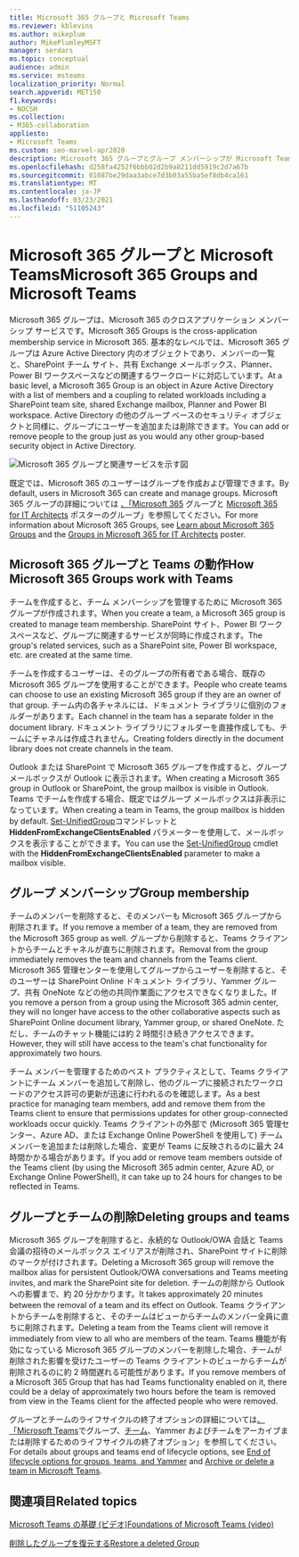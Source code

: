 ```yaml
---
title: Microsoft 365 グループと Microsoft Teams
ms.reviewer: kblevins
ms.author: mikeplum
author: MikePlumleyMSFT
manager: serdars
ms.topic: conceptual
audience: admin
ms.service: msteams
localization_priority: Normal
search.appverid: MET150
f1.keywords:
- NOCSH
ms.collection:
- M365-collaboration
appliesto:
- Microsoft Teams
ms.custom: seo-marvel-apr2020
description: Microsoft 365 グループとグループ メンバーシップが Microsoft Teams でどのように機能するのかについて説明します。
ms.openlocfilehash: d258fa4252f6bbb02d2b9a8211dd5919c2d7a67b
ms.sourcegitcommit: 01087be29daa3abce7d3b03a55ba5ef8db4ca161
ms.translationtype: MT
ms.contentlocale: ja-JP
ms.lasthandoff: 03/23/2021
ms.locfileid: "51105243"
---
```

# <a name="microsoft-365-groups-and-microsoft-teams"></a><span data-ttu-id="83688-103">Microsoft 365 グループと Microsoft Teams</span><span class="sxs-lookup"><span data-stu-id="83688-103">Microsoft 365 Groups and Microsoft Teams</span></span>

<span data-ttu-id="83688-104">Microsoft 365 グループは、Microsoft 365 のクロスアプリケーション メンバーシップ サービスです。</span><span class="sxs-lookup"><span data-stu-id="83688-104">Microsoft 365 Groups is the cross-application membership service in Microsoft 365.</span></span> <span data-ttu-id="83688-105">基本的なレベルでは、Microsoft 365 グループは Azure Active Directory 内のオブジェクトであり、メンバーの一覧と、SharePoint チーム サイト、共有 Exchange メールボックス、Planner、Power BI ワークスペースなどの関連するワークロードに対応しています。</span><span class="sxs-lookup"><span data-stu-id="83688-105">At a basic level, a Microsoft 365 Group is an object in Azure Active Directory with a list of members and a coupling to related workloads including a SharePoint team site, shared Exchange mailbox, Planner and Power BI workspace.</span></span> <span data-ttu-id="83688-106">Active Directory の他のグループ ベースのセキュリティ オブジェクトと同様に、グループにユーザーを追加または削除できます。</span><span class="sxs-lookup"><span data-stu-id="83688-106">You can add or remove people to the group just as you would any other group-based security object in Active Directory.</span></span>

![Microsoft 365 グループと関連サービスを示す図](/microsoft-365/media/microsoft-365-groups-hub-spoke.png?view=o365-worldwide)

<span data-ttu-id="83688-108">既定では、Microsoft 365 のユーザーはグループを作成および管理できます。</span><span class="sxs-lookup"><span data-stu-id="83688-108">By default, users in Microsoft 365 can create and manage groups.</span></span> <span data-ttu-id="83688-109">Microsoft 365 グループの詳細については [、「Microsoft 365](https://support.office.com/article/b565caa1-5c40-40ef-9915-60fdb2d97fa2) グループと [Microsoft 365 for IT Architects](teams-architecture-solutions-posters.md#groups-in-microsoft-365) ポスターのグループ」を参照してください。</span><span class="sxs-lookup"><span data-stu-id="83688-109">For more information about Microsoft 365 Groups, see [Learn about Microsoft 365 Groups](https://support.office.com/article/b565caa1-5c40-40ef-9915-60fdb2d97fa2) and the [Groups in Microsoft 365 for IT Architects](teams-architecture-solutions-posters.md#groups-in-microsoft-365) poster.</span></span>

## <a name="how-microsoft-365-groups-work-with-teams"></a><span data-ttu-id="83688-110">Microsoft 365 グループと Teams の動作</span><span class="sxs-lookup"><span data-stu-id="83688-110">How Microsoft 365 Groups work with Teams</span></span>

<span data-ttu-id="83688-111">チームを作成すると、チーム メンバーシップを管理するために Microsoft 365 グループが作成されます。</span><span class="sxs-lookup"><span data-stu-id="83688-111">When you create a team, a Microsoft 365 group is created to manage team membership.</span></span> <span data-ttu-id="83688-112">SharePoint サイト、Power BI ワークスペースなど、グループに関連するサービスが同時に作成されます。</span><span class="sxs-lookup"><span data-stu-id="83688-112">The group's related services, such as a SharePoint site, Power BI workspace, etc. are created at the same time.</span></span>

<span data-ttu-id="83688-113">チームを作成するユーザーは、そのグループの所有者である場合、既存の Microsoft 365 グループを使用することができます。</span><span class="sxs-lookup"><span data-stu-id="83688-113">People who create teams can choose to use an existing Microsoft 365 group if they are an owner of that group.</span></span> <span data-ttu-id="83688-114">チーム内の各チャネルには、ドキュメント ライブラリに個別のフォルダーがあります。</span><span class="sxs-lookup"><span data-stu-id="83688-114">Each channel in the team has a separate folder in the document library.</span></span> <span data-ttu-id="83688-115">ドキュメント ライブラリにフォルダーを直接作成しても、チームにチャネルは作成されません。</span><span class="sxs-lookup"><span data-stu-id="83688-115">Creating folders directly in the document library does not create channels in the team.</span></span>

<span data-ttu-id="83688-116">Outlook または SharePoint で Microsoft 365 グループを作成すると、グループ メールボックスが Outlook に表示されます。</span><span class="sxs-lookup"><span data-stu-id="83688-116">When creating a Microsoft 365 group in Outlook or SharePoint, the group mailbox is visible in Outlook.</span></span> <span data-ttu-id="83688-117">Teams でチームを作成する場合、既定ではグループ メールボックスは非表示になっています。</span><span class="sxs-lookup"><span data-stu-id="83688-117">When creating a team in Teams, the group mailbox is hidden by default.</span></span> <span data-ttu-id="83688-118">[Set-UnifiedGroup](/powershell/module/exchange/users-and-groups/set-unifiedgroup)コマンドレットと **HiddenFromExchangeClientsEnabled** パラメーターを使用して、メールボックスを表示することができます。</span><span class="sxs-lookup"><span data-stu-id="83688-118">You can use the [Set-UnifiedGroup](/powershell/module/exchange/users-and-groups/set-unifiedgroup) cmdlet with the **HiddenFromExchangeClientsEnabled** parameter to make a mailbox visible.</span></span>

## <a name="group-membership"></a><span data-ttu-id="83688-119">グループ メンバーシップ</span><span class="sxs-lookup"><span data-stu-id="83688-119">Group membership</span></span>

<span data-ttu-id="83688-120">チームのメンバーを削除すると、そのメンバーも Microsoft 365 グループから削除されます。</span><span class="sxs-lookup"><span data-stu-id="83688-120">If you remove a member of a team, they are removed from the Microsoft 365 group as well.</span></span> <span data-ttu-id="83688-121">グループから削除すると、Teams クライアントからチームとチャネルが直ちに削除されます。</span><span class="sxs-lookup"><span data-stu-id="83688-121">Removal from the group immediately removes the team and channels from the Teams client.</span></span> <span data-ttu-id="83688-122">Microsoft 365 管理センターを使用してグループからユーザーを削除すると、そのユーザーは SharePoint Online ドキュメント ライブラリ、Yammer グループ、共有 OneNote などの他の共同作業面にアクセスできなくなりました。</span><span class="sxs-lookup"><span data-stu-id="83688-122">If you remove a person from a group using the Microsoft 365 admin center, they will no longer have access to the other collaborative aspects such as SharePoint Online document library, Yammer group, or shared OneNote.</span></span> <span data-ttu-id="83688-123">ただし、チームのチャット機能には約 2 時間引き続きアクセスできます。</span><span class="sxs-lookup"><span data-stu-id="83688-123">However, they will still have access to the team's chat functionality for approximately two hours.</span></span>

<span data-ttu-id="83688-124">チーム メンバーを管理するためのベスト プラクティスとして、Teams クライアントにチーム メンバーを追加して削除し、他のグループに接続されたワークロードのアクセス許可の更新が迅速に行われるのを確認します。</span><span class="sxs-lookup"><span data-stu-id="83688-124">As a best practice for managing team members, add and remove them from the Teams client to ensure that permissions updates for other group-connected workloads occur quickly.</span></span> <span data-ttu-id="83688-125">Teams クライアントの外部で (Microsoft 365 管理センター、Azure AD、または Exchange Online PowerShell を使用して) チーム メンバーを追加または削除した場合、変更が Teams に反映されるのに最大 24 時間かかる場合があります。</span><span class="sxs-lookup"><span data-stu-id="83688-125">If you add or remove team members outside of the Teams client (by using the Microsoft 365 admin center, Azure AD, or Exchange Online PowerShell), it can take up to 24 hours for changes to be reflected in Teams.</span></span>

## <a name="deleting-groups-and-teams"></a><span data-ttu-id="83688-126">グループとチームの削除</span><span class="sxs-lookup"><span data-stu-id="83688-126">Deleting groups and teams</span></span>

<span data-ttu-id="83688-127">Microsoft 365 グループを削除すると、永続的な Outlook/OWA 会話と Teams 会議の招待のメールボックス エイリアスが削除され、SharePoint サイトに削除のマークが付けされます。</span><span class="sxs-lookup"><span data-stu-id="83688-127">Deleting a Microsoft 365 group will remove the mailbox alias for persistent Outlook/OWA conversations and Teams meeting invites, and mark the SharePoint site for deletion.</span></span> <span data-ttu-id="83688-128">チームの削除から Outlook への影響まで、約 20 分かかります。</span><span class="sxs-lookup"><span data-stu-id="83688-128">It takes approximately 20 minutes between the removal of a team and its effect on Outlook.</span></span> <span data-ttu-id="83688-129">Teams クライアントからチームを削除すると、そのチームはビューからチームのメンバー全員に直ちに削除されます。</span><span class="sxs-lookup"><span data-stu-id="83688-129">Deleting a team from the Teams client will remove it immediately from view to all who are members of the team.</span></span> <span data-ttu-id="83688-130">Teams 機能が有効になっている Microsoft 365 グループのメンバーを削除した場合、チームが削除された影響を受けたユーザーの Teams クライアントのビューからチームが削除されるのに約 2 時間遅れる可能性があります。</span><span class="sxs-lookup"><span data-stu-id="83688-130">If you remove members of a Microsoft 365 Group that has had Teams functionality enabled on it, there could be a delay of approximately two hours before the team is removed from view in the Teams client for the affected people who were removed.</span></span>

<span data-ttu-id="83688-131">グループとチームのライフサイクルの終了オプションの詳細については[、「Microsoft Teams](./archive-or-delete-a-team.md)でグループ、[チーム](/microsoft-365/solutions/end-life-cycle-groups-teams-sites-yammer)、Yammer およびチームをアーカイブまたは削除するためのライフサイクルの終了オプション」を参照してください。</span><span class="sxs-lookup"><span data-stu-id="83688-131">For details about groups and teams end of lifecycle options, see  [End of lifecycle options for groups, teams, and Yammer](/microsoft-365/solutions/end-life-cycle-groups-teams-sites-yammer) and [Archive or delete a team in Microsoft Teams](./archive-or-delete-a-team.md).</span></span>

## <a name="related-topics"></a><span data-ttu-id="83688-132">関連項目</span><span class="sxs-lookup"><span data-stu-id="83688-132">Related topics</span></span>

[<span data-ttu-id="83688-133">Microsoft Teams の基礎 (ビデオ)</span><span class="sxs-lookup"><span data-stu-id="83688-133">Foundations of Microsoft Teams (video)</span></span>](https://aka.ms/teams-foundations)

[<span data-ttu-id="83688-134">削除したグループを復元する</span><span class="sxs-lookup"><span data-stu-id="83688-134">Restore a deleted Group</span></span>](/microsoft-365/admin/create-groups/restore-deleted-group)